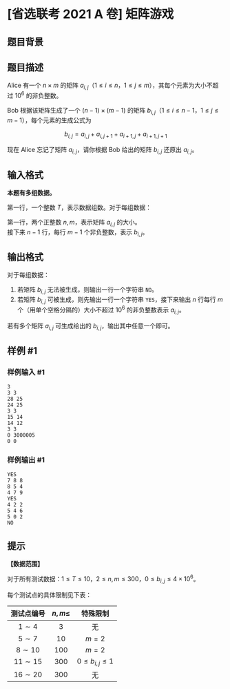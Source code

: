 # [省选联考 2021 A 卷] 矩阵游戏

## 题目背景



## 题目描述

Alice 有一个 $n \times m$ 的矩阵 $a_{i, j}$（$1 \le i \le n$，$1 \le j \le m$），其每个元素为大小不超过 ${10}^6$ 的非负整数。

Bob 根据该矩阵生成了一个 $(n - 1) \times (m - 1)$ 的矩阵 $b_{i, j}$（$1 \le i \le n - 1$，$1 \le j \le m - 1$），每个元素的生成公式为

$$ b_{i, j} = a_{i, j} + a_{i, j + 1} + a_{i + 1, j} + a_{i + 1, j + 1} $$

现在 Alice 忘记了矩阵 $a_{i, j}$，请你根据 Bob 给出的矩阵 $b_{i, j}$ 还原出 $a_{i, j}$。

## 输入格式

**本题有多组数据。**

第一行，一个整数 $T$，表示数据组数。对于每组数据：

第一行，两个正整数 $n, m$，表示矩阵 $a_{i, j}$ 的大小。  
接下来 $n - 1$ 行，每行 $m - 1$ 个非负整数，表示 $b_{i, j}$。

## 输出格式

对于每组数据：

1. 若矩阵 $b_{i, j}$ 无法被生成，则输出一行一个字符串 `NO`。
2. 若矩阵 $b_{i, j}$ 可被生成，则先输出一行一个字符串 `YES`，接下来输出 $n$ 行每行 $m$ 个（用单个空格分隔的）大小不超过 ${10}^6$ 的非负整数表示 $a_{i, j}$。

若有多个矩阵 $a_{i, j}$ 可生成给出的 $b_{i, j}$，输出其中任意一个即可。

## 样例 #1

### 样例输入 #1
```
3
3 3
28 25
24 25
3 3
15 14
14 12
3 3
0 3000005
0 0
```

### 样例输出 #1

```
YES
7 8 8
8 5 4
4 7 9
YES
4 2 2
5 4 6
5 0 2
NO
```

## 提示

**【数据范围】**

对于所有测试数据：$1 \le T \le 10$，$2 \le n, m \le 300$，$0 \le b_{i, j} \le 4 \times {10}^6$。

每个测试点的具体限制见下表：

| 测试点编号 | $n, m \le$ | 特殊限制 |
|:-:|:-:|:-:|
| $1 \sim 4$ | $3$ | 无 |
| $5 \sim 7$ | $10$ | $m = 2$ |
| $8 \sim 10$ | $100$ | $m = 2$ |
| $11 \sim 15$ | $300$ | $0 \le b_{i, j} \le 1$ |
| $16 \sim 20$ | $300$ | 无 |
